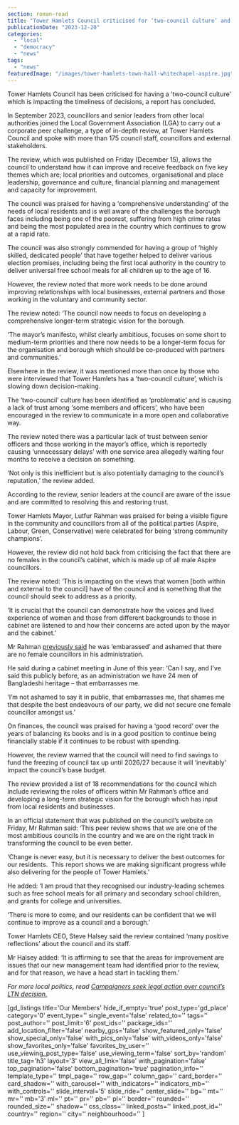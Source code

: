 ```yaml
---
section: roman-road
title: "Tower Hamlets Council criticised for ‘two-council culture’ and gender imbalance"
publicationDate: "2023-12-20"
categories: 
  - "local"
  - "democracy"
  - "news"
tags: 
  - "news"
featuredImage: "/images/tower-hamlets-town-hall-whitechapel-aspire.jpg"
---
```


Tower Hamlets Council has been criticised for having a ‘two-council culture’ which is impacting the timeliness of decisions, a report has concluded.

In September 2023, councillors and senior leaders from other local authorities joined the Local Government Association (LGA) to carry out a corporate peer challenge, a type of in-depth review, at Tower Hamlets Council and spoke with more than 175 council staff, councillors and external stakeholders.

The review, which was published on Friday (December 15), allows the council to understand how it can improve and receive feedback on five key themes which are; local priorities and outcomes, organisational and place leadership, governance and culture, financial planning and management and capacity for improvement.

The council was praised for having a ‘comprehensive understanding’ of the needs of local residents and is well aware of the challenges the borough faces including being one of the poorest, suffering from high crime rates and being the most populated area in the country which continues to grow at a rapid rate.

The council was also strongly commended for having a group of ‘highly skilled, dedicated people’ that have together helped to deliver various election promises, including being the first local authority in the country to deliver universal free school meals for all children up to the age of 16.

However, the review noted that more work needs to be done around improving relationships with local businesses, external partners and those working in the voluntary and community sector.

The review noted: ‘The council now needs to focus on developing a comprehensive longer-term strategic vision for the borough.

‘The mayor’s manifesto, whilst clearly ambitious, focuses on some short to medium-term priorities and there now needs to be a longer-term focus for the organisation and borough which should be co-produced with partners and communities.’

Elsewhere in the review, it was mentioned more than once by those who were interviewed that Tower Hamlets has a ‘two-council culture’, which is slowing down decision-making.

The ‘two-council’ culture has been identified as ‘problematic’ and is causing a lack of trust among ‘some members and officers’, who have been encouraged in the review to communicate in a more open and collaborative way.

The review noted there was a particular lack of trust between senior officers and those working in the mayor’s office, which is reportedly causing ‘unnecessary delays’ with one service area allegedly waiting four months to receive a decision on something.

‘Not only is this inefficient but is also potentially damaging to the council’s reputation,’ the review added.

According to the review, senior leaders at the council are aware of the issue and are committed to resolving this and restoring trust.

Tower Hamlets Mayor, Lutfur Rahman was praised for being a visible figure in the community and councillors from all of the political parties (Aspire, Labour, Green, Conservative) were celebrated for being ‘strong community champions’.

However, the review did not hold back from criticising the fact that there are no females in the council’s cabinet, which is made up of all male Aspire councillors.

The review noted: ‘This is impacting on the views that women \[both within and external to the council\] have of the council and is something that the council should seek to address as a priority.

‘It is crucial that the council can demonstrate how the voices and lived experience of women and those from different backgrounds to those in cabinet are listened to and how their concerns are acted upon by the mayor and the cabinet.’

Mr Rahman [previously said](https://www.mylondon.news/news/east-london-news/east-london-mayor-embarrassed-no-27188657) he was ’embarassed’ and ashamed that there are no female councillors in his administration.

He said during a cabinet meeting in June of this year: ‘Can I say, and I’ve said this publicly before, as an administration we have 24 men of Bangladeshi heritage – that embarrasses me.

‘I’m not ashamed to say it in public, that embarrasses me, that shames me that despite the best endeavours of our party, we did not secure one female councillor amongst us.’

On finances, the council was praised for having a ‘good record’ over the years of balancing its books and is in a good position to continue being financially stable if it continues to be robust with spending.

However, the review warned that the council will need to find savings to fund the freezing of council tax up until 2026/27 because it will ‘inevitably’ impact the council’s base budget.

The review provided a list of 18 recommendations for the council which include reviewing the roles of officers within Mr Rahman’s office and developing a long-term strategic vision for the borough which has input from local residents and businesses.

In an official statement that was published on the council’s website on Friday, Mr Rahman said: ‘This peer review shows that we are one of the most ambitious councils in the country and we are on the right track in transforming the council to be even better.

‘Change is never easy, but it is necessary to deliver the best outcomes for our residents.  This report shows we are making significant progress while also delivering for the people of Tower Hamlets.’

He added: ‘I am proud that they recognised our industry-leading schemes such as free school meals for all primary and secondary school children, and grants for college and universities.

‘There is more to come, and our residents can be confident that we will continue to improve as a council and a borough.’

Tower Hamlets CEO, Steve Halsey said the review contained ‘many positive reflections’ about the council and its staff.

Mr Halsey added: ‘It is affirming to see that the areas for improvement are issues that our new management team had identified prior to the review, and for that reason, we have a head start in tackling them.’

_For more local politics, read_ [_Campaigners seek legal action over council’s LTN decision._](https://romanroadlondon.com/campaigners-legal-action-tower-hamlets-council-low-traffic-neighbourhoods/)

\[gd\_listings title='Our Members' hide\_if\_empty='true' post\_type='gd\_place' category='0' event\_type='' single\_event='false' related\_to='' tags='' post\_author='' post\_limit='6' post\_ids='' package\_ids='' add\_location\_filter='false' nearby\_gps='false' show\_featured\_only='false' show\_special\_only='false' with\_pics\_only='false' with\_videos\_only='false' show\_favorites\_only='false' favorites\_by\_user='' use\_viewing\_post\_type='false' use\_viewing\_term='false' sort\_by='random' title\_tag='h3' layout='3' view\_all\_link='false' with\_pagination='false' top\_pagination='false' bottom\_pagination='true' pagination\_info='' template\_type='' tmpl\_page='' row\_gap='' column\_gap='' card\_border='' card\_shadow='' with\_carousel='' with\_indicators='' indicators\_mb='' with\_controls='' slide\_interval='5' slide\_ride='' center\_slide='' bg='' mt='' mr='' mb='3' ml='' pt='' pr='' pb='' pl='' border='' rounded='' rounded\_size='' shadow='' css\_class='' linked\_posts='' linked\_post\_id='' country='' region='' city='' neighbourhood='' \]
